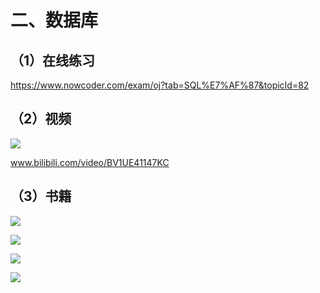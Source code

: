 # 二、数据库

## （1）在线练习

https://www.nowcoder.com/exam/oj?tab=SQL%E7%AF%87&topicId=82

## （2）视频

![](https://csnotes.oss-cn-beijing.aliyuncs.com/photos/sql)

www.bilibili.com/video/BV1UE41147KC

## （3）书籍

![](https://csnotes.oss-cn-beijing.aliyuncs.com/photos/mysql.jpg)

![](https://csnotes.oss-cn-beijing.aliyuncs.com/photos/image-20230518205716486.png)

![](https://csnotes.oss-cn-beijing.aliyuncs.com/photos/image-20230228100322467.png)



![](https://csnotes.oss-cn-beijing.aliyuncs.com/photos/image-20230214231058614.png)




